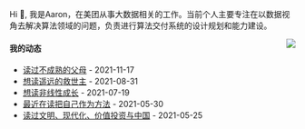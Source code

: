 Hi 👋, 我是Aaron，在美团从事大数据相关的工作。当前个人主要专注在以数据视角去解决算法领域的问题，负责进行算法交付系统的设计规划和能力建设。

<p >

<img align="right" src="https://github-readme-stats.vercel.app/api?username=aaronshan&show_icons=true&icon_color=805AD5&text_color=718096&bg_color=ffffff&hide_title=true" />

<p align="left">
     
#### 我的动态

<!-- douban starts -->
* <a href='https://book.douban.com/subject/27045252/' target='_blank'>读过不成熟的父母</a> - 2021-11-17
* <a href='https://book.douban.com/subject/1322455/' target='_blank'>想读遥远的救世主</a> - 2021-08-31
* <a href='https://book.douban.com/subject/35218970/' target='_blank'>想读非线性成长</a> - 2021-07-19
* <a href='https://book.douban.com/subject/35092383/' target='_blank'>最近在读把自己作为方法</a> - 2021-05-30
* <a href='https://book.douban.com/subject/34997975/' target='_blank'>读过文明、现代化、价值投资与中国</a> - 2021-05-25
<!-- douban ends -->

<!-- recent_releases starts -->

<!-- recent_releases ends -->
</p>

</p>
